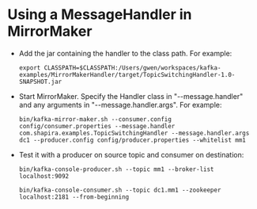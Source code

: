 Using a MessageHandler in MirrorMaker
======================================

* Add the jar containing the handler to the class path. For example:

    `export CLASSPATH=$CLASSPATH:/Users/gwen/workspaces/kafka-examples/MirrorMakerHandler/target/TopicSwitchingHandler-1.0-SNAPSHOT.jar`

* Start MirrorMaker. Specify the Handler class in "--message.handler" and any arguments in "--message.handler.args". For example:

    `bin/kafka-mirror-maker.sh --consumer.config config/consumer.properties --message.handler com.shapira.examples.TopicSwitchingHandler --message.handler.args dc1 --producer.config config/producer.properties --whitelist mm1`

* Test it with a producer on source topic and consumer on destination:

    `bin/kafka-console-producer.sh --topic mm1 --broker-list localhost:9092`
    
    `bin/kafka-console-consumer.sh --topic dc1.mm1 --zookeeper localhost:2181 --from-beginning`
